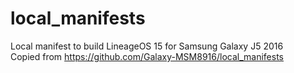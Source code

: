 # local_manifests
Local manifest to build LineageOS 15 for Samsung Galaxy J5 2016 <br />
Copied from <a href="https://github.com/Galaxy-MSM8916/local_manifests">https://github.com/Galaxy-MSM8916/local_manifests</a>
